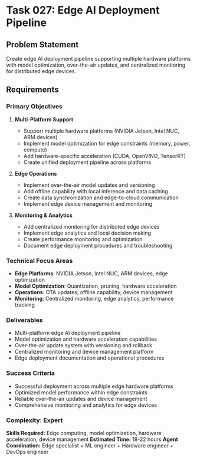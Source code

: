 # Task 027: Edge AI Deployment Pipeline

## Problem Statement
Create edge AI deployment pipeline supporting multiple hardware platforms with model optimization, over-the-air updates, and centralized monitoring for distributed edge devices.

## Requirements

### Primary Objectives
1. **Multi-Platform Support**
   - Support multiple hardware platforms (NVIDIA Jetson, Intel NUC, ARM devices)
   - Implement model optimization for edge constraints (memory, power, compute)
   - Add hardware-specific acceleration (CUDA, OpenVINO, TensorRT)
   - Create unified deployment pipeline across platforms

2. **Edge Operations**
   - Implement over-the-air model updates and versioning
   - Add offline capability with local inference and data caching
   - Create data synchronization and edge-to-cloud communication
   - Implement edge device management and monitoring

3. **Monitoring & Analytics**
   - Add centralized monitoring for distributed edge devices
   - Implement edge analytics and local decision making
   - Create performance monitoring and optimization
   - Document edge deployment procedures and troubleshooting

### Technical Focus Areas
- **Edge Platforms**: NVIDIA Jetson, Intel NUC, ARM devices, edge optimization
- **Model Optimization**: Quantization, pruning, hardware acceleration
- **Operations**: OTA updates, offline capability, device management
- **Monitoring**: Centralized monitoring, edge analytics, performance tracking

### Deliverables
- Multi-platform edge AI deployment pipeline
- Model optimization and hardware acceleration capabilities
- Over-the-air update system with versioning and rollback
- Centralized monitoring and device management platform
- Edge deployment documentation and operational procedures

### Success Criteria
- Successful deployment across multiple edge hardware platforms
- Optimized model performance within edge constraints
- Reliable over-the-air updates and device management
- Comprehensive monitoring and analytics for edge devices

### Complexity: Expert
**Skills Required:** Edge computing, model optimization, hardware acceleration, device management
**Estimated Time:** 18-22 hours
**Agent Coordination:** Edge specialist + ML engineer + Hardware engineer + DevOps engineer
